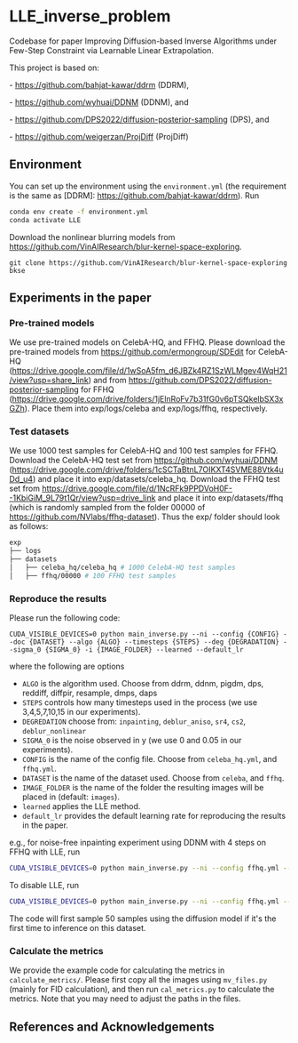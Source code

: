 # LLE_inverse_problem
Codebase for paper Improving Diffusion-based Inverse Algorithms under Few-Step Constraint via Learnable Linear Extrapolation.

This project is based on:

\- https://github.com/bahjat-kawar/ddrm (DDRM),

\- https://github.com/wyhuai/DDNM (DDNM), and

\- https://github.com/DPS2022/diffusion-posterior-sampling (DPS), and

\- https://github.com/weigerzan/ProjDiff (ProjDiff)
## Environment

You can set up the environment using the `environment.yml` (the requirement is the same as [DDRM]: https://github.com/bahjat-kawar/ddrm). Run

```bash
conda env create -f environment.yml
conda activate LLE
```
Download the nonlinear blurring models from https://github.com/VinAIResearch/blur-kernel-space-exploring.
```
git clone https://github.com/VinAIResearch/blur-kernel-space-exploring bkse
```

## Experiments in the paper

### Pre-trained models

We use pre-trained models on CelebA-HQ, and FFHQ. Please download the pre-trained models from https://github.com/ermongroup/SDEdit for CelebA-HQ (https://drive.google.com/file/d/1wSoA5fm_d6JBZk4RZ1SzWLMgev4WqH21/view?usp=share_link) and from https://github.com/DPS2022/diffusion-posterior-sampling  for FFHQ (https://drive.google.com/drive/folders/1jElnRoFv7b31fG0v6pTSQkelbSX3xGZh). Place them into exp/logs/celeba and exp/logs/ffhq, respectively.

### Test datasets

We use 1000 test samples for CelebA-HQ and 100 test samples for FFHQ. Download the CelebA-HQ test set from https://github.com/wyhuai/DDNM (https://drive.google.com/drive/folders/1cSCTaBtnL7OIKXT4SVME88Vtk4uDd_u4) and place it into exp/datasets/celeba_hq. Download the FFHQ test set from https://drive.google.com/file/d/1NcRFk9PPDVoH0F--1KbiGiM_9L79t1Qr/view?usp=drive_link and place it into exp/datasets/ffhq (which is randomly sampled from the folder 00000 of https://github.com/NVlabs/ffhq-dataset). Thus the exp/ folder should look as follows:

```bash
exp
├── logs
├── datasets
│   ├── celeba_hq/celeba_hq # 1000 CelebA-HQ test samples
│   ├── ffhq/00000 # 100 FFHQ test samples
```

### Reproduce the results

Please run the following code:

```
CUDA_VISIBLE_DEVICES=0 python main_inverse.py --ni --config {CONFIG} --doc {DATASET} --algo {ALGO} --timesteps {STEPS} --deg {DEGRADATION} --sigma_0 {SIGMA_0} -i {IMAGE_FOLDER} --learned --default_lr
```

where the following are options

- `ALGO` is the algorithm used. Choose from ddrm, ddnm, pigdm, dps, reddiff, diffpir, resample, dmps, daps
- `STEPS` controls how many timesteps used in the process (we use 3,4,5,7,10,15 in our experiments).
- `DEGREDATION` choose from: `inpainting`, `deblur_aniso`,  `sr4`, `cs2`, `deblur_nonlinear`
- `SIGMA_0` is the noise observed in y (we use 0 and 0.05 in our experiments).
- `CONFIG` is the name of the config file. Choose from `celeba_hq.yml`, and `ffhq.yml`.
- `DATASET` is the name of the dataset used. Choose from `celeba`, and `ffhq`.
- `IMAGE_FOLDER` is the name of the folder the resulting images will be placed in (default: `images`).
- `learned` applies the LLE method.
- `default_lr` provides the default learning rate for reproducing the results in the paper.

e.g., for noise-free inpainting experiment using DDNM with 4 steps on FFHQ with LLE, run

```bash
CUDA_VISIBLE_DEVICES=0 python main_inverse.py --ni --config ffhq.yml --doc ffhq --algo ddnm --timesteps 4 --deg inpainting --sigma_0 0.00 -i ffhq/inpainting_noiseless/ddnm/4steps_LLE --learned --default_lr
```

To disable LLE, run
```bash
CUDA_VISIBLE_DEVICES=0 python main_inverse.py --ni --config ffhq.yml --doc ffhq --algo ddnm --timesteps 4 --deg inpainting --sigma_0 0.00 -i ffhq/inpainting_noiseless/ddnm/4steps_original
```

The code will first sample 50 samples using the diffusion model if it's the first time to inference on this dataset.

### Calculate the metrics

We provide the example code for calculating the metrics in `calculate_metrics/`. Please first copy all the images using `mv_files.py` (mainly for FID calculation), and then run `cal_metrics.py` to calculate the metrics. Note that you may need to adjust the paths in the files.

## References and Acknowledgements

